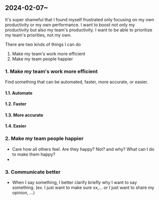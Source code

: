 ## 2024-02-07~

It's super shameful that I found myself frustrated only focusing on my own productivity or my own performance.
I want to boost not only my productivity but also my team's productivity.
I want to be able to prioritize my team's priorities, not my own.

There are two kinds of things I can do

1. Make my team's work more efficient
2. Make my team people happier

### 1. Make my team's work more efficient

Find something that can be automated, faster, more accurate, or easier.

#### 1.1. Automate

#### 1.2. Faster

#### 1.3. More accurate

#### 1.4. Easier

### 2. Make my team people happier

- Care how all others feel. Are they happy? Not? and why? What can I do to make them happy?
-

### 3. Communicate better

- When I say something, I better clarify briefly why I want to say something. (ex. I just want to make sure xx,... or I just want to share my opinion, ...)
